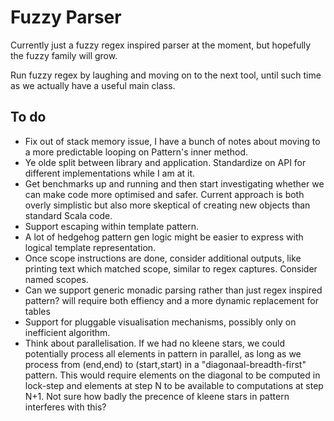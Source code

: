 Fuzzy Parser
============

Currently just a fuzzy regex inspired parser at the moment, but hopefully the
fuzzy family will grow.

Run fuzzy regex by laughing and moving on to the next tool, until such time as
we actually have a useful main class.

To do
-----

- Fix out of stack memory issue, I have a bunch of notes about moving to a
  more predictable looping on Pattern's inner method.
- Ye olde split between library and application. Standardize on API for
  different implementations while I am at it.
- Get benchmarks up and running and then start investigating whether we can
  make code more optimised and safer. Current approach is both overly
  simplistic but also more skeptical of creating new objects than standard
  Scala code.
- Support escaping within template pattern.
- A lot of hedgehog pattern gen logic might be easier to express with logical
  template representation.
- Once scope instructions are done, consider additional outputs, like printing
  text which matched scope, similar to regex captures. Consider named scopes.
- Can we support generic monadic parsing rather than just regex inspired
  pattern?  will require both effiency and a more dynamic replacement for
  tables
- Support for pluggable visualisation mechanisms, possibly only on inefficient
  algorithm.
- Think about parallelisation. If we had no kleene stars, we could potentially
  process all elements in pattern in parallel, as long as we process from
  (end,end) to (start,start) in a "diagonaal-breadth-first" pattern. This would
  require elements on the diagonal to be computed in lock-step and elements at
  step N to be available to computations at step N+1. Not sure how badly the
  precence of kleene stars in pattern interferes with this?

